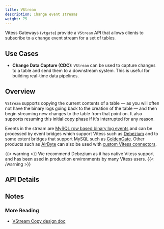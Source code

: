 ```yaml
---
title: VStream
description: Change event streams
weight: 75
---
```


Vitess Gateways (`vtgate`) provide a `VStream` API that allows clients to subscribe
to a change event stream for a set of tables.

## Use Cases

 * **Change Data Capture (CDC)**: `VStream` can be used to capture changes to a
   table and send them to a downstream system. This is useful for building
   real-time data pipelines.

## Overview

`VStream` supports copying the current contents of a table — as you will often not
have the binary logs going back to the creation of the table — and then begin streaming
new changes to the table from that point on. It also supports resuming this initial copy
phase if it's interrupted for any reason.

Events in the stream are [MySQL row based binary log events](https://dev.mysql.com/doc/refman/en/mysqlbinlog-row-events.html)
and can be processed by event bridges which support Vitess such as
[Debezium](https://debezium.io/documentation/reference/stable/connectors/vitess.html)
and to some extent bridges that support MySQL such as
[GoldenGate](https://docs.oracle.com/en/middleware/goldengate/core/21.3/gghdb/using-oracle-goldengate-mysql.html).
Other products such as [AirByte](https://airbyte.com) can also be used with [custom
Vitess connectors](https://docs.airbyte.com/connector-development/).

{{< warning >}}
We recommend Debezium as it has native Vitess support and has been used in production
environments by many Vitess users.
{{< /warning >}}

## API Details

## Notes

### More Reading

  * [VStream Copy design doc](https://vitess.io/docs/design-docs/vreplication/vstream/vscopy/)
